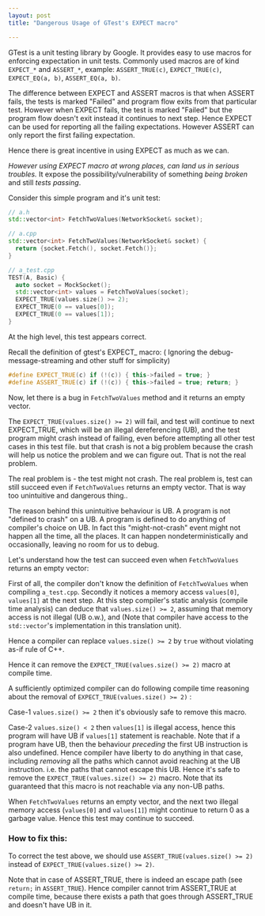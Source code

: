 ```yaml
---
layout: post
title: "Dangerous Usage of GTest's EXPECT macro"

---
```


GTest is a unit testing library by Google. It provides easy to use macros for enforcing expectation in unit tests. Commonly used macros are of kind `EXPECT_*` and `ASSERT_*`, example: `ASSERT_TRUE(c)`, `EXPECT_TRUE(c)`, `EXPECT_EQ(a, b)`, `ASSERT_EQ(a, b)`.

The difference between EXPECT and ASSERT macros is that when ASSERT fails, the tests is marked "Failed" and program flow exits from that particular test. However when EXPECT fails, the test is marked "Failed" but the program flow doesn't exit instead it continues to next step. Hence EXPECT can be used for reporting all the failing expectations. However ASSERT can only report the first failing expectation.

Hence there is great incentive in using EXPECT as much as we can.

*However using EXPECT macro at wrong places, can land us in serious troubles.* It expose the possibility/vulnerability of something *being broken* and still *tests passing*.

Consider this simple program and it's unit test:

```C++
// a.h
std::vector<int> FetchTwoValues(NetworkSocket& socket);

// a.cpp
std::vector<int> FetchTwoValues(NetworkSocket& socket) {
  return {socket.Fetch(), socket.Fetch()};
}

// a_test.cpp
TEST(A, Basic) {
  auto socket = MockSocket();
  std::vector<int> values = FetchTwoValues(socket);
  EXPECT_TRUE(values.size() >= 2);
  EXPECT_TRUE(0 == values[0]);
  EXPECT_TRUE(0 == values[1]);
}
```

At the high level, this test appears correct.

Recall the definition of gtest's EXPECT_ macro: ( Ignoring the debug-message-streaming and other stuff for simplicity)

```C++
#define EXPECT_TRUE(c) if (!(c)) { this->failed = true; }
#define ASSERT_TRUE(c) if (!(c)) { this->failed = true; return; }
```

Now, let there is a bug in `FetchTwoValues` method and it returns an empty vector. 

The `EXPECT_TRUE(values.size() >= 2)` will fail, and test will continue to next EXPECT_TRUE, which will be an illegal dereferencing (UB), and the test program might crash instead of failing, even before attempting all other test cases in this test file.
but that crash is not a big problem because the crash will help us notice the problem and we can figure out. That is not the real problem.

The real problem is - the test might not crash. The real problem is, test can still succeed even if `FetchTwoValues` returns an empty vector. That is way too unintuitive and dangerous thing..

The reason behind this unintuitive behaviour is UB. A program is not "defined to crash" on a UB. A program is defined to do anything of compiler's choice on UB. In fact this "might-not-crash" event might not happen all the time, all the places. It can happen nondeterministically and occasionally, leaving no room for us to debug.

Let's understand how the test can succeed even when `FetchTwoValues` returns an empty vector:


First of all, the compiler don't know the definition of `FetchTwoValues` when compiling `a_test.cpp`. Secondly it notices a memory access `values[0]`, `values[1]` at the next step. At this step compiler's static analysis (compile time analysis) can deduce that `values.size() >= 2`, assuming that memory access is not illegal (UB o.w.), and (Note that compiler have access to the `std::vector`'s implementation in this translation unit).

Hence a compiler can replace `values.size() >= 2` by `true` without violating as-if rule of C++.

Hence it can remove the `EXPECT_TRUE(values.size() >= 2)` macro at compile time.

A sufficiently optimized compiler can do following compile time reasoning about the removal of `EXPECT_TRUE(values.size() >= 2)` :

Case-1 `values.size() >= 2` then it's obviously safe to remove this macro.

Case-2 `values.size() < 2` then `values[1]` is illegal access, hence this program will have UB if `values[1]` statement is reachable. Note that if a program have UB, then the behaviour *preceding* the first UB instruction is also undefined. Hence compiler have liberty to do anything in that case, including *removing* all the paths which cannot avoid reaching at the UB instruction. i.e. the paths that cannot escape this UB. Hence it's safe to remove the `EXPECT_TRUE(values.size() >= 2)` macro. Note that its guaranteed that this macro is not reachable via any non-UB paths.

When `FetchTwoValues` returns an empty vector, and the next two illegal memory access (`values[0]` and `values[1]`) might continue to return 0 as a garbage value. Hence this test may continue to succeed.

### How to fix this:

To correct the test above, we should use `ASSERT_TRUE(values.size() >= 2)` instead of `EXPECT_TRUE(values.size() >= 2)`.

Note that in case of ASSERT_TRUE, there is indeed an escape path (see `return;` in `ASSERT_TRUE`). Hence compiler cannot trim ASSERT_TRUE at compile time, because there exists a path that goes through ASSERT_TRUE and doesn't have UB in it.

